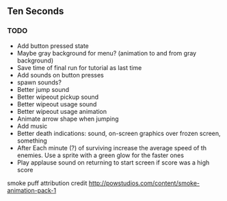 ## Ten Seconds

### TODO

* Add button pressed state
* Maybe gray background for menu? (animation to and from gray background)
* Save time of final run for tutorial as last time
* Add sounds on button presses
* spawn sounds?
* Better jump sound
* Better wipeout pickup sound
* Better wipeout usage sound
* Better wipeout usage animation
* Animate arrow shape when jumping
* Add music
* Better death indications: sound, on-screen graphics over frozen screen, something
* After Each minute (?) of surviving increase the average speed of th enemies. Use a sprite with a green glow for the faster ones
* Play applause sound on returning to start screen if score was a high score



smoke puff attribution credit
http://powstudios.com/content/smoke-animation-pack-1